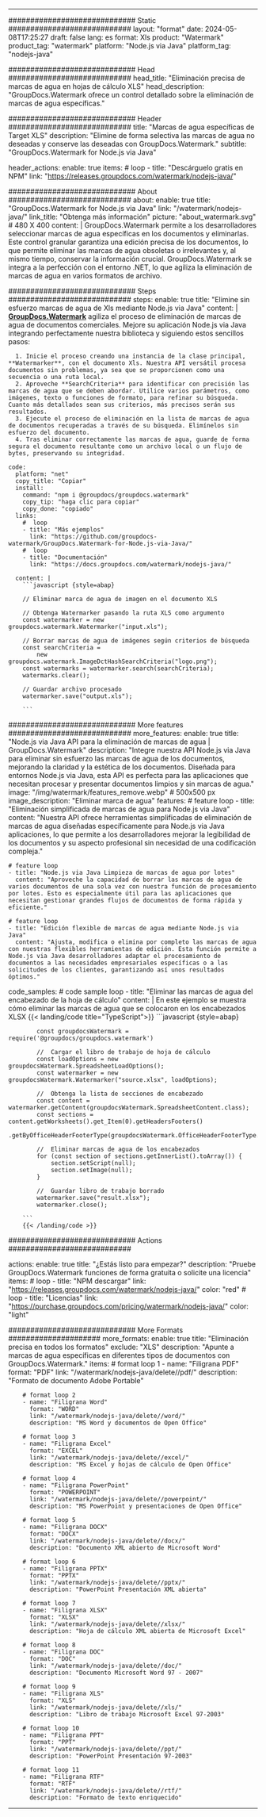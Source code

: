 
---
############################# Static ############################
layout: "format"
date:  2024-05-08T17:25:27
draft: false
lang: es
format: Xls
product: "Watermark"
product_tag: "watermark"
platform: "Node.js via Java"
platform_tag: "nodejs-java"

############################# Head ############################
head_title: "Eliminación precisa de marcas de agua en hojas de cálculo XLS"
head_description: "GroupDocs.Watermark ofrece un control detallado sobre la eliminación de marcas de agua específicas."

############################# Header ############################
title: "Marcas de agua específicas de Target XLS" 
description: "Elimine de forma selectiva las marcas de agua no deseadas y conserve las deseadas con GroupDocs.Watermark."
subtitle: "GroupDocs.Watermark for Node.js via Java" 

header_actions:
  enable: true
  items:
    #  loop
    - title: "Descárguelo gratis en NPM"
      link: "https://releases.groupdocs.com/watermark/nodejs-java/"
      
############################# About ############################
about:
    enable: true
    title: "GroupDocs.Watermark for Node.js via Java"
    link: "/watermark/nodejs-java/"
    link_title: "Obtenga más información"
    picture: "about_watermark.svg" # 480 X 400
    content: |
       GroupDocs.Watermark permite a los desarrolladores seleccionar marcas de agua específicas en los documentos y eliminarlas. Este control granular garantiza una edición precisa de los documentos, lo que permite eliminar las marcas de agua obsoletas o irrelevantes y, al mismo tiempo, conservar la información crucial. GroupDocs.Watermark se integra a la perfección con el entorno .NET, lo que agiliza la eliminación de marcas de agua en varios formatos de archivo.

############################# Steps ############################
steps:
    enable: true
    title: "Elimine sin esfuerzo marcas de agua de Xls mediante Node.js via Java"
    content: |
      **[GroupDocs.Watermark](https://products.groupdocs.com/watermark/nodejs-java/)** agiliza el proceso de eliminación de marcas de agua de documentos comerciales. Mejore su aplicación Node.js via Java integrando perfectamente nuestra biblioteca y siguiendo estos sencillos pasos:
      
      1. Inicie el proceso creando una instancia de la clase principal, **Watermarker**, con el documento Xls. Nuestra API versátil procesa documentos sin problemas, ya sea que se proporcionen como una secuencia o una ruta local.
      2. Aproveche **SearchCriteria** para identificar con precisión las marcas de agua que se deben abordar. Utilice varios parámetros, como imágenes, texto o funciones de formato, para refinar su búsqueda. Cuanto más detallados sean sus criterios, más precisos serán sus resultados.
      3. Ejecute el proceso de eliminación en la lista de marcas de agua de documentos recuperadas a través de su búsqueda. Elimínelos sin esfuerzo del documento.
      4. Tras eliminar correctamente las marcas de agua, guarde de forma segura el documento resultante como un archivo local o un flujo de bytes, preservando su integridad.
   
    code:
      platform: "net"
      copy_title: "Copiar"
      install:
        command: "npm i @groupdocs/groupdocs.watermark"
        copy_tip: "haga clic para copiar"
        copy_done: "copiado"
      links:
        #  loop
        - title: "Más ejemplos"
          link: "https://github.com/groupdocs-watermark/GroupDocs.Watermark-for-Node.js-via-Java/"
        #  loop
        - title: "Documentación"
          link: "https://docs.groupdocs.com/watermark/nodejs-java/"
          
      content: |
        ```javascript {style=abap}

        // Eliminar marca de agua de imagen en el documento XLS

        // Obtenga Watermarker pasando la ruta XLS como argumento
        const watermarker = new groupdocs.watermark.Watermarker("input.xls");
        
        // Borrar marcas de agua de imágenes según criterios de búsqueda
        const searchCriteria = 
            new groupdocs.watermark.ImageDctHashSearchCriteria("logo.png");
        const watermarks = watermarker.search(searchCriteria);
        watermarks.clear();

        // Guardar archivo procesado
        watermarker.save("output.xls");
        
        ```            

############################# More features ############################
more_features:
  enable: true
  title: "Node.js via Java API para la eliminación de marcas de agua | GroupDocs.Watermark"
  description: "Integre nuestra API Node.js via Java para eliminar sin esfuerzo las marcas de agua de los documentos, mejorando la claridad y la estética de los documentos. Diseñada para entornos Node.js via Java, esta API es perfecta para las aplicaciones que necesitan procesar y presentar documentos limpios y sin marcas de agua."
  image: "/img/watermark/features_remove.webp" # 500x500 px
  image_description: "Eliminar marca de agua"
  features:
    # feature loop
    - title: "Eliminación simplificada de marcas de agua para Node.js via Java"
      content: "Nuestra API ofrece herramientas simplificadas de eliminación de marcas de agua diseñadas específicamente para Node.js via Java aplicaciones, lo que permite a los desarrolladores mejorar la legibilidad de los documentos y su aspecto profesional sin necesidad de una codificación compleja."

    # feature loop
    - title: "Node.js via Java Limpieza de marcas de agua por lotes"
      content: "Aproveche la capacidad de borrar las marcas de agua de varios documentos de una sola vez con nuestra función de procesamiento por lotes. Esto es especialmente útil para las aplicaciones que necesitan gestionar grandes flujos de documentos de forma rápida y eficiente."

    # feature loop
    - title: "Edición flexible de marcas de agua mediante Node.js via Java"
      content: "Ajusta, modifica o elimina por completo las marcas de agua con nuestras flexibles herramientas de edición. Esta función permite a Node.js via Java desarrolladores adaptar el procesamiento de documentos a las necesidades empresariales específicas o a las solicitudes de los clientes, garantizando así unos resultados óptimos."
      
  code_samples:
    # code sample loop
    - title: "Eliminar las marcas de agua del encabezado de la hoja de cálculo"
      content: |
        En este ejemplo se muestra cómo eliminar las marcas de agua que se colocaron en los encabezados XLSX
        {{< landing/code title="TypeScript">}}
        ```javascript {style=abap}
        
            const groupdocsWatermark = require('@groupdocs/groupdocs.watermark')

            //  Cargar el libro de trabajo de hoja de cálculo
            const loadOptions = new groupdocsWatermark.SpreadsheetLoadOptions();
            const watermarker = new groupdocsWatermark.Watermarker("source.xlsx", loadOptions);

            //  Obtenga la lista de secciones de encabezado
            const content = watermarker.getContent(groupdocsWatermark.SpreadsheetContent.class);
            const sections = content.getWorksheets().get_Item(0).getHeadersFooters()
                .getByOfficeHeaderFooterType(groupdocsWatermark.OfficeHeaderFooterType.HeaderPrimary).getSections();
  
            //  Eliminar marcas de agua de los encabezados
            for (const section of sections.getInnerList().toArray()) {
                section.setScript(null);
                section.setImage(null);
            }

            //  Guardar libro de trabajo borrado
            watermarker.save("result.xlsx");
            watermarker.close();

        ```
        {{< /landing/code >}}


############################# Actions ############################

actions:
  enable: true
  title: "¿Estás listo para empezar?"
  description: "Pruebe GroupDocs.Watermark funciones de forma gratuita o solicite una licencia"
  items:
    #  loop
    - title: "NPM descargar"
      link: "https://releases.groupdocs.com/watermark/nodejs-java/"
      color: "red"
        #  loop
    - title: "Licencias"
      link: "https://purchase.groupdocs.com/pricing/watermark/nodejs-java/"
      color: "light"


############################# More Formats #####################
more_formats:
    enable: true
    title: "Eliminación precisa en todos los formatos"
    exclude: "XLS"
    description: "Apunte a marcas de agua específicas en diferentes tipos de documentos con GroupDocs.Watermark."
    items: 
        # format loop 1
        - name: "Filigrana PDF"
          format: "PDF"
          link: "/watermark/nodejs-java/delete//pdf/"
          description: "Formato de documento Adobe Portable"

        # format loop 2
        - name: "Filigrana Word"
          format: "WORD"
          link: "/watermark/nodejs-java/delete//word/"
          description: "MS Word y documentos de Open Office"
          
        # format loop 3
        - name: "Filigrana Excel"
          format: "EXCEL"
          link: "/watermark/nodejs-java/delete//excel/"
          description: "MS Excel y hojas de cálculo de Open Office"

        # format loop 4
        - name: "Filigrana PowerPoint"
          format: "POWERPOINT"
          link: "/watermark/nodejs-java/delete//powerpoint/"
          description: "MS PowerPoint y presentaciones de Open Office"

        # format loop 5
        - name: "Filigrana DOCX"
          format: "DOCX"
          link: "/watermark/nodejs-java/delete//docx/"
          description: "Documento XML abierto de Microsoft Word"
          
        # format loop 6
        - name: "Filigrana PPTX"
          format: "PPTX"
          link: "/watermark/nodejs-java/delete//pptx/"
          description: "PowerPoint Presentación XML abierta"
          
        # format loop 7
        - name: "Filigrana XLSX"
          format: "XLSX"
          link: "/watermark/nodejs-java/delete//xlsx/"
          description: "Hoja de cálculo XML abierta de Microsoft Excel"

        # format loop 8
        - name: "Filigrana DOC"
          format: "DOC"
          link: "/watermark/nodejs-java/delete//doc/"
          description: "Documento Microsoft Word 97 - 2007"

        # format loop 9
        - name: "Filigrana XLS"
          format: "XLS"
          link: "/watermark/nodejs-java/delete//xls/"
          description: "Libro de trabajo Microsoft Excel 97-2003"

        # format loop 10
        - name: "Filigrana PPT"
          format: "PPT"
          link: "/watermark/nodejs-java/delete//ppt/"
          description: "PowerPoint Presentación 97-2003"

        # format loop 11
        - name: "Filigrana RTF"
          format: "RTF"
          link: "/watermark/nodejs-java/delete//rtf/"
          description: "Formato de texto enriquecido"

---